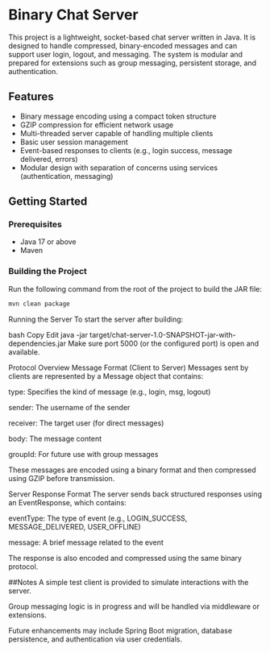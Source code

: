 # Binary Chat Server

This project is a lightweight, socket-based chat server written in Java. It is designed to handle compressed, binary-encoded messages and can support user login, logout, and messaging. The system is modular and prepared for extensions such as group messaging, persistent storage, and authentication.

## Features

- Binary message encoding using a compact token structure
- GZIP compression for efficient network usage
- Multi-threaded server capable of handling multiple clients
- Basic user session management
- Event-based responses to clients (e.g., login success, message delivered, errors)
- Modular design with separation of concerns using services (authentication, messaging)

## Getting Started

### Prerequisites

- Java 17 or above
- Maven

### Building the Project

Run the following command from the root of the project to build the JAR file:

```bash
mvn clean package
```

Running the Server
To start the server after building:

bash
Copy
Edit
java -jar target/chat-server-1.0-SNAPSHOT-jar-with-dependencies.jar
Make sure port 5000 (or the configured port) is open and available.

Protocol Overview
Message Format (Client to Server)
Messages sent by clients are represented by a Message object that contains:

type: Specifies the kind of message (e.g., login, msg, logout)

sender: The username of the sender

receiver: The target user (for direct messages)

body: The message content

groupId: For future use with group messages

These messages are encoded using a binary format and then compressed using GZIP before transmission.

Server Response Format
The server sends back structured responses using an EventResponse, which contains:

eventType: The type of event (e.g., LOGIN_SUCCESS, MESSAGE_DELIVERED, USER_OFFLINE)

message: A brief message related to the event

The response is also encoded and compressed using the same binary protocol.

##Notes
A simple test client is provided to simulate interactions with the server.

Group messaging logic is in progress and will be handled via middleware or extensions.

Future enhancements may include Spring Boot migration, database persistence, and authentication via user credentials.
